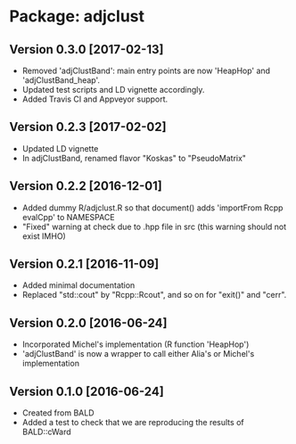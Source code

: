 # Package: adjclust

## Version 0.3.0 [2017-02-13]

* Removed 'adjClustBand': main entry points are now 'HeapHop' and 'adjClustBand_heap'.
* Updated test scripts and LD vignette accordingly.
* Added Travis CI and Appveyor support.

## Version 0.2.3 [2017-02-02]

* Updated LD vignette
* In adjClustBand, renamed flavor "Koskas" to "PseudoMatrix"

## Version 0.2.2 [2016-12-01]

* Added dummy R/adjclust.R so that document() adds 'importFrom Rcpp evalCpp' to NAMESPACE
* "Fixed" warning at check due to .hpp file in src (this warning should not exist IMHO)

## Version 0.2.1 [2016-11-09]

* Added minimal documentation
* Replaced "std::cout" by "Rcpp::Rcout", and so on for "exit()" and "cerr".

## Version 0.2.0 [2016-06-24]

* Incorporated Michel's implementation (R function 'HeapHop')
* 'adjClustBand' is now a wrapper to call either Alia's or Michel's
  implementation

## Version 0.1.0 [2016-06-24]

* Created from BALD
* Added a test to check that we are reproducing the results of BALD::cWard
